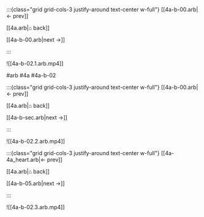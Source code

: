 :::{class="grid grid-cols-3 justify-around text-center w-full"}
[[4a-b-00.arb|← prev]]

[[4a.arb|⌂ back]]

[[4a-b-00.arb|next →]]

:::

![[4a-b-02.1.arb.mp4]]

#arb #4a #4a-b-02

:::{class="grid grid-cols-3 justify-around text-center w-full"}
[[4a-b-00.arb|← prev]]

[[4a.arb|⌂ back]]

[[4a-b-sec.arb|next →]]

:::

![[4a-b-02.2.arb.mp4]]

:::{class="grid grid-cols-3 justify-around text-center w-full"}
[[4a-4a_heart.arb|← prev]]

[[4a.arb|⌂ back]]

[[4a-b-05.arb|next →]]

:::

![[4a-b-02.3.arb.mp4]]

